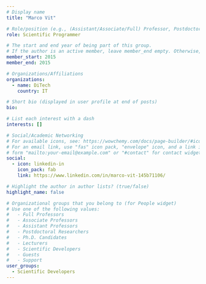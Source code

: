 ```yaml
---
# Display name
title: "Marco Vit"

# Role/position (e.g., (Assistant/Associate/Full) Professor, Postdoctoral Researchers, Ph.D. Candidate)
role: Scientific Programmer

# The start and end year of being part of this group.
# If the author is an active member, leave member_end empty. Otherwise, fill in.
member_start: 2015
member_end: 2015

# Organizations/Affiliations
organizations:
  - name: DiTech
    country: IT

# Short bio (displayed in user profile at end of posts)
bio:

# List each interest with a dash
interests: []

# Social/Academic Networking
# For available icons, see: https://wowchemy.com/docs/page-builder/#icons
# For an email link, use "fas" icon pack, "envelope" icon, and a link in the
# form "mailto:your-email@example.com" or "#contact" for contact widget.
social:
  - icon: linkedin-in
    icon_pack: fab
    link: https://www.linkedin.com/in/marco-vit-145b71106/

# Highlight the author in author lists? (true/false)
highlight_name: false

# Organizational groups that you belong to (for People widget)
# Use one of the following values: 
#   - Full Professors
#   - Associate Professors
#   - Assistant Professors
#   - Postdoctoral Researchers
#   - Ph.D. Candidates
#   - Lecturers
#   - Scientific Developers
#   - Guests
#   - Support
user_groups:
  - Scientific Developers
---
```

